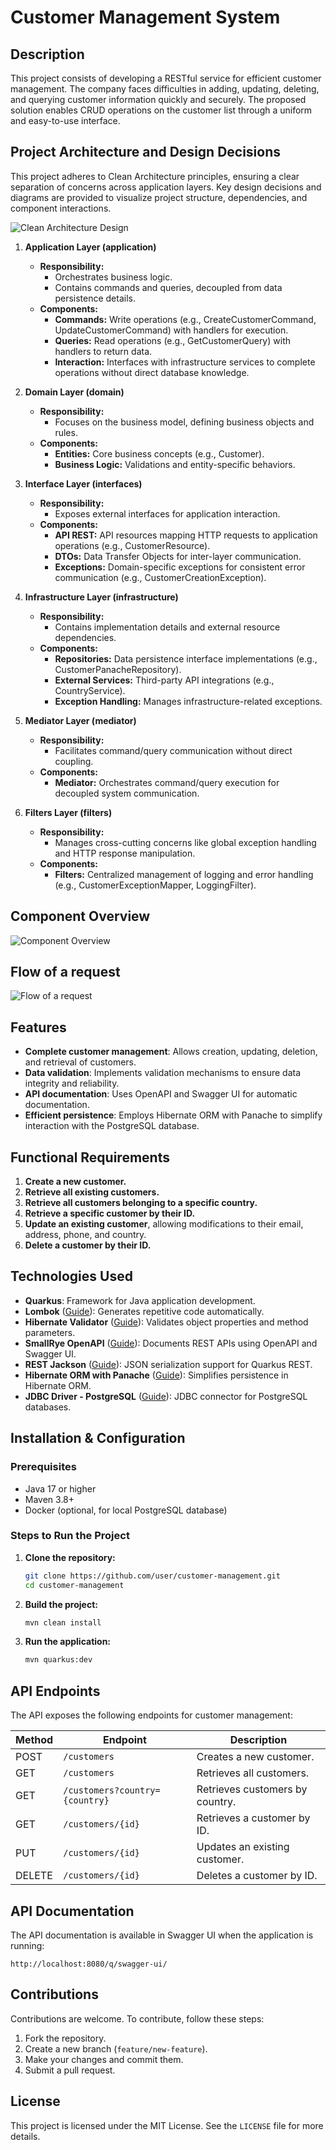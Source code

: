 # Customer Management System

## Description
This project consists of developing a RESTful service for efficient customer management. The company faces difficulties in adding, updating, deleting, and querying customer information quickly and securely. The proposed solution enables CRUD operations on the customer list through a uniform and easy-to-use interface.


## Project Architecture and Design Decisions

This project adheres to Clean Architecture principles, ensuring a clear separation of concerns across application layers. Key design decisions and diagrams are provided to visualize project structure, dependencies, and component interactions.

![Clean Architecture Design](https://kroki.io/mermaid/svg/eNpdkEtuwyAQhvc5xRwgUW9QycHOq42aptmhLKgzcZBsoAyoscThi8FJm7KAAf7_m0djhbnAoZxAXAVfK4f2LGqkI8xmz6G6Gk1IUOzWUygPbzSF6lqjcVKrGG-FMWgpwJwXxrSyFsPHMcP-A2CPpL2N7AAsZjpbQc762nmL2TJPFqaVE1IRzD1JhUTwqhtZByh5qbv481e8EurUDvzf9LBo9XeAim_xJIXTNuvLpL8zK-Wkk0MtC848Od3hg_AGLoUTUNSx6ihd3qV7jH3JCO-ziY3dxvEp0cJHTw47gmGejU1lBVhxpr1ytmetROWycZmMuzhFSS5lC7Dmw_kpaJxL9VAR010XQ4K4wbtHm7rY8Nv70_iWvZvk3eOXx8hPDKmaAC83fcba5OrHy3HyA2Gws8I)



1. **Application Layer (application)**
   - **Responsibility:** 
     - Orchestrates business logic.
     - Contains commands and queries, decoupled from data persistence details.
   - **Components:**
     - **Commands:** Write operations (e.g., CreateCustomerCommand, UpdateCustomerCommand) with handlers for execution.
     - **Queries:** Read operations (e.g., GetCustomerQuery) with handlers to return data.
     - **Interaction:** Interfaces with infrastructure services to complete operations without direct database knowledge.

2. **Domain Layer (domain)**
   - **Responsibility:** 
     - Focuses on the business model, defining business objects and rules.
   - **Components:**
     - **Entities:** Core business concepts (e.g., Customer).
     - **Business Logic:** Validations and entity-specific behaviors.

3. **Interface Layer (interfaces)**
   - **Responsibility:** 
     - Exposes external interfaces for application interaction.
   - **Components:**
     - **API REST:** API resources mapping HTTP requests to application operations (e.g., CustomerResource).
     - **DTOs:** Data Transfer Objects for inter-layer communication.
     - **Exceptions:** Domain-specific exceptions for consistent error communication (e.g., CustomerCreationException).

4. **Infrastructure Layer (infrastructure)**
   - **Responsibility:** 
     - Contains implementation details and external resource dependencies.
   - **Components:**
     - **Repositories:** Data persistence interface implementations (e.g., CustomerPanacheRepository).
     - **External Services:** Third-party API integrations (e.g., CountryService).
     - **Exception Handling:** Manages infrastructure-related exceptions.

5. **Mediator Layer (mediator)**
   - **Responsibility:** 
     - Facilitates command/query communication without direct coupling.
   - **Components:**
     - **Mediator:** Orchestrates command/query execution for decoupled system communication.

6. **Filters Layer (filters)**
   - **Responsibility:** 
     - Manages cross-cutting concerns like global exception handling and HTTP response manipulation.
   - **Components:**
     - **Filters:** Centralized management of logging and error handling (e.g., CustomerExceptionMapper, LoggingFilter).


## Component Overview
![Component Overview](https://kroki.io/mermaid/svg/eNpNjjEOwyAMRfecggvkCpFIgKhSu3S1MliUtEhpQA6RevwSzICn5y____0mjB9xf3Yij4TbnhytaN2xFGUEGePmLSYfdpYmUOGLvm4qW1bCI9Fp00mOVQ3GbzmpphjQP-vilVGVGR7u5TEFWjquFn0_iJFLC08Nz2wqrBrW_ENh0zB7TeOV9f4PL7U5rg)

## Flow of a request
![Flow of a request](https://kroki.io/mermaid/svg/eNqFkDFuwzAMRfeeghcosmvI4gzJ1tq5AOt8tARkSaWoFLl9FTsGEhtpNUiC-D_5nzK-C0KPnfCn8vBCdSVWk14SB6PGC4Ktn0u2OEBb5Fi0x1NBBz3LH_UWKWaxqJeVZMfGH5wn77hNYV632-V4R_vj8Y3aK0ye0i4ld65bJkcNe0-cksakwgZq4jBwOG3eC_RC-3r10Id2N-9DhpnA0SEYlHujH7EvWrCtDbXLDOmq2lRwxqarJYz0_06e6au3aKhHLv45_vh7jjqE01WaYqif-wsJbbUh)


## Features
- **Complete customer management**: Allows creation, updating, deletion, and retrieval of customers.
- **Data validation**: Implements validation mechanisms to ensure data integrity and reliability.
- **API documentation**: Uses OpenAPI and Swagger UI for automatic documentation.
- **Efficient persistence**: Employs Hibernate ORM with Panache to simplify interaction with the PostgreSQL database.

## Functional Requirements
1. **Create a new customer.**
2. **Retrieve all existing customers.**
3. **Retrieve all customers belonging to a specific country.**
4. **Retrieve a specific customer by their ID.**
5. **Update an existing customer**, allowing modifications to their email, address, phone, and country.
6. **Delete a customer by their ID.**

## Technologies Used
- **Quarkus**: Framework for Java application development.
- **Lombok** ([Guide](https://projectlombok.org/)): Generates repetitive code automatically.
- **Hibernate Validator** ([Guide](https://quarkus.io/guides/validation)): Validates object properties and method parameters.
- **SmallRye OpenAPI** ([Guide](https://quarkus.io/guides/openapi-swaggerui)): Documents REST APIs using OpenAPI and Swagger UI.
- **REST Jackson** ([Guide](https://quarkus.io/guides/rest#json-serialisation)): JSON serialization support for Quarkus REST.
- **Hibernate ORM with Panache** ([Guide](https://quarkus.io/guides/hibernate-orm-panache)): Simplifies persistence in Hibernate ORM.
- **JDBC Driver - PostgreSQL** ([Guide](https://quarkus.io/guides/datasource)): JDBC connector for PostgreSQL databases.

## Installation & Configuration
### Prerequisites
- Java 17 or higher
- Maven 3.8+
- Docker (optional, for local PostgreSQL database)

### Steps to Run the Project
1. **Clone the repository:**
   ```sh
   git clone https://github.com/user/customer-management.git
   cd customer-management
   ```
2. **Build the project:**
   ```sh
   mvn clean install
   ```
3. **Run the application:**
   ```sh
   mvn quarkus:dev
   ```

## API Endpoints
The API exposes the following endpoints for customer management:

| Method  | Endpoint                         | Description |
|---------|----------------------------------|-------------|
| POST    | `/customers`                     | Creates a new customer. |
| GET     | `/customers`                     | Retrieves all customers. |
| GET     | `/customers?country={country}`   | Retrieves customers by country. |
| GET     | `/customers/{id}`                | Retrieves a customer by ID. |
| PUT     | `/customers/{id}`                | Updates an existing customer. |
| DELETE  | `/customers/{id}`                | Deletes a customer by ID. |

## API Documentation
The API documentation is available in Swagger UI when the application is running:
```
http://localhost:8080/q/swagger-ui/
```

## Contributions
Contributions are welcome. To contribute, follow these steps:
1. Fork the repository.
2. Create a new branch (`feature/new-feature`).
3. Make your changes and commit them.
4. Submit a pull request.

## License
This project is licensed under the MIT License. See the `LICENSE` file for more details.

